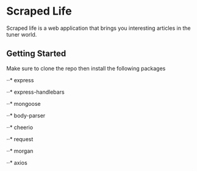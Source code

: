 # Scraped Life

Scraped life is a web application that brings you interesting articles in the tuner world.

## Getting Started
Make sure to clone the repo then install the following packages

⋅⋅* express

⋅⋅* express-handlebars

⋅⋅* mongoose

⋅⋅* body-parser

⋅⋅* cheerio

⋅⋅* request

⋅⋅* morgan

⋅⋅* axios



